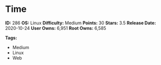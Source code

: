 # Time

**ID:** 286
**OS:** Linux
**Difficulty:** Medium
**Points:** 30
**Stars:** 3.5
**Release Date:** 2020-10-24
**User Owns:** 6,951
**Root Owns:** 6,585

**Tags:**
- Medium
- Linux
- Web

